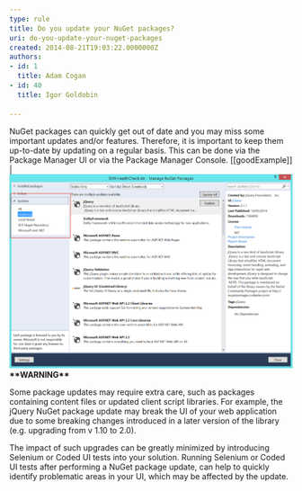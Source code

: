 ```yaml
---
type: rule
title: Do you update your NuGet packages?
uri: do-you-update-your-nuget-packages
created: 2014-08-21T19:03:22.0000000Z
authors:
- id: 1
  title: Adam Cogan
- id: 40
  title: Igor Goldobin

---
```


NuGet packages can quickly get out of date and you may miss some important updates and/or features. Therefore, it is important to keep them up-to-date by updating on a regular basis. This can be done via the Package Manager UI or via the Package Manager Console.
 [[goodExample]]
| ![ NuGet packages via Package Manager are all up-to-date![nuget-update2.png](nuget-update2.png)](nuget-update1.png)
**\*\*WARNING\*\***

Some package updates may require extra care, such as packages containing content files or updated client script libraries. For example, the jQuery NuGet package update may break the UI of your web application due to some breaking changes introduced in a later version of the library (e.g. upgrading from v 1.10 to 2.0).

The impact of such upgrades can be greatly minimized by introducing Selenium or Coded UI tests into your solution. Running Selenium or Coded UI tests after performing a NuGet package update, can help to quickly identify problematic areas in your UI, which may be affected by the update.
